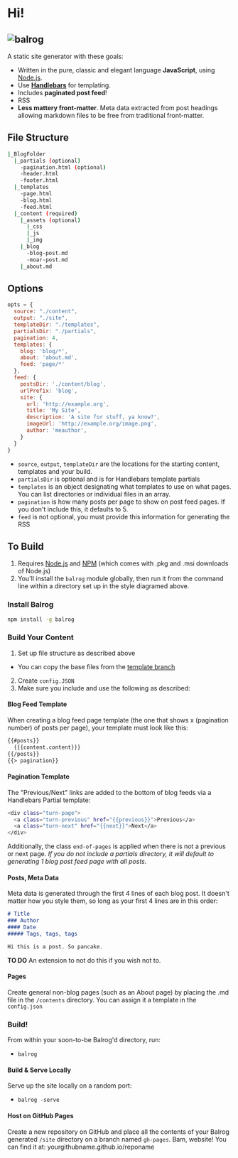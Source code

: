 # Hi!

![balrog](https://raw2.github.com/jlord/balrog/master/balrog.png)
---

A static site generator with these goals:

- Written in the pure, classic and elegant language **JavaScript**, using [Node.js](http://www.nodejs.org).
- Use [**Handlebars**](http://handlebarsjs.com/) for templating.
- Includes **paginated post feed**!
- RSS
- **Less mattery front-matter**. Meta data extracted from post headings allowing markdown files to be free from traditional front-matter.


## File Structure

```bash
|_BlogFolder
  |_partials (optional)
    -pagination.html (optional)
    -header.html
    -footer.html
  |_templates
    -page.html
    -blog.html
    -feed.html
  |_content (required)
    |_assets (optional)
      |_css
      |_js
      |_img
    |_blog 
      -blog-post.md
      -moar-post.md
    |_about.md
```

## Options

```javascript
opts = {
  source: "./content",
  output: "./site",
  templateDir: "./templates",
  partialsDir: "./partials",
  pagination: 4, 
  templates: {
    blog: 'blog/*',
    about: 'about.md',
    feed: 'page/*'
  },
  feed: {
    postsDir: './content/blog',
    urlPrefix: 'blog',
    site: {
      url: 'http://example.org',
      title: 'My Site',
      description: 'A site for stuff, ya know?',
      imageUrl: 'http://example.org/image.png',
      author: 'meauthor',
    }
  }
}
```

- `source`, `output`, `templateDir` are the locations for the starting content, templates and your build.
- `partialsDir` is optional and is for Handlebars template partials
- `templates` is an object designating what templates to use on what pages. You can list directories or individual files in an array.
- `pagination` is how many posts per page to show on post feed pages. If you don't include this, it defaults to 5.
- `feed` is not optional, you must provide this information for generating the RSS

## To Build

1. Requires [Node.js](http://www.nodejs.org/download) and [NPM](http://www.npmjs.org) (which comes with .pkg and .msi downloads of Node.js)
2. You'll install the `balrog` module globally, then run it from the command line within a directory set up in the style diagramed above.

### Install Balrog

```bash
npm install -g balrog
```

### Build Your Content

1. Set up file structure as described above
 - You can copy the base files from the [template branch](#) 
2. Create `config.JSON`
3. Make sure you include and use the following as described:

#### Blog Feed Template

When creating a blog feed page template (the one that shows x (pagination number) of posts per page), your template must look like this:

```HTML
{{#posts}}
  {{{content.content}}}
{{/posts}}
{{> pagination}}
```

#### Pagination Template

The "Previous/Next" links are added to the bottom of blog feeds via a Handlebars Partial template:

```bash
<div class="turn-page">
  <a class="turn-previous" href="{{previous}}">Previous</a>
  <a class="turn-next" href="{{next}}">Next</a>
</div>
```

Additionally, the class `end-of-pages` is applied when there is not a previous or next page. _If you do not include a partials directory, it will default to generating 1 blog post feed page with all posts._

#### Posts, Meta Data

Meta data is generated through the first 4 lines of each blog post. It doesn't matter how you style them, so long as your first 4 lines are in this order:

```markdown
# Title
### Author
#### Date
##### Tags, tags, tags

Hi this is a post. So pancake.
```

**TO DO** An extension to not do this if you wish not to.

#### Pages

Create general non-blog pages (such as an About page) by placing the .md file in the ``/contents`` directory. You can assign it a template in the `config.json`


### Build!

From within your soon-to-be Balrog'd directory, run:

- `balrog`

#### Build & Serve Locally

Serve up the site locally on a random port:

- `balrog -serve`

#### Host on GitHub Pages

Create a new repository on GitHub and place all the contents of your Balrog generated `/site` directory on a branch named `gh-pages`. Bam, website! You can find it at: yourgithubname.github.io/reponame
